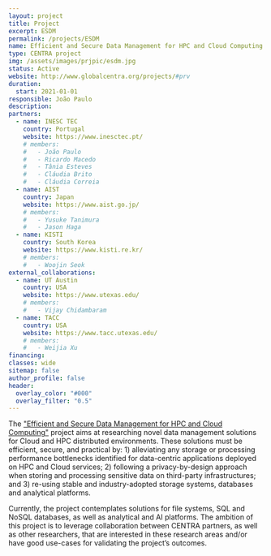 ```yaml
---
layout: project
title: Project
excerpt: ESDM
permalink: /projects/ESDM
name: Efficient and Secure Data Management for HPC and Cloud Computing
type: CENTRA project
img: /assets/images/prjpic/esdm.jpg
status: Active
website: http://www.globalcentra.org/projects/#prv
duration:
  start: 2021-01-01
responsible: João Paulo
description:
partners:
  - name: INESC TEC
    country: Portugal
    website: https://www.inesctec.pt/
    # members:
    #   - João Paulo
    #   - Ricardo Macedo
    #   - Tânia Esteves
    #   - Cláudia Brito
    #   - Cláudia Correia
  - name: AIST
    country: Japan
    website: https://www.aist.go.jp/
    # members:
    #   - Yusuke Tanimura
    #   - Jason Haga
  - name: KISTI
    country: South Korea
    website: https://www.kisti.re.kr/
    # members:
    #   - Woojin Seok
external_collaborations:
  - name: UT Austin
    country: USA
    website: https://www.utexas.edu/
    # members:
    #   - Vijay Chidambaram
  - name: TACC
    country: USA
    website: https://www.tacc.utexas.edu/
    # members:
    #   - Weijia Xu
financing:
classes: wide
sitemap: false
author_profile: false
header:
  overlay_color: "#000"
  overlay_filter: "0.5"
---
```


The ["Efficient and Secure Data Management for HPC and Cloud Computing"](http://www.globalcentra.org/projects/#prv) project aims at researching novel data management solutions for Cloud and HPC distributed environments. These solutions must be efficient, secure, and practical by: 1) alleviating any storage or processing performance bottlenecks identified for data-centric applications deployed on HPC and Cloud services; 2) following a privacy-by-design approach when storing and processing sensitive data on third-party infrastructures; and 3) re-using stable and industry-adopted storage systems, databases and analytical platforms.

Currently, the project contemplates solutions for file systems, SQL and NoSQL databases, as well as analytical and AI platforms. The ambition of this project is to leverage collaboration between CENTRA partners, as well as other researchers, that are interested in these research areas and/or have good use-cases for validating the project’s outcomes.
